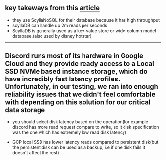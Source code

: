 ## key takeways from this [article](https://discord.com/blog/how-discord-supercharges-network-disks-for-extreme-low-latency)

- they use ScyllaNoSQL for their database because it has high throughput
- scyllaDB can handle up 2m reads per seconds
- ScyllaDB is generally used as a key-value store or wide-column model database.(also used by disney hotstar)
----
**Discord runs most of its hardware in Google Cloud and they provide ready access to a Local SSD NVMe based instance storage, which do have incredibly fast latency profiles. Unfortunately, in our testing, we ran into enough reliability issues that we didn't feel comfortable with depending on this solution for our critical data storage**
----

- you should select disk latency based on the operation(for example discord has more read request compare to write, so it disk specification was the one which has extremely low read disk latency)

- GCP local SSD has lower latency reads compared to persistent disk(but the persistent disk can be used as a backup, i.e if one disk fails it doesn't affect the rest) 
